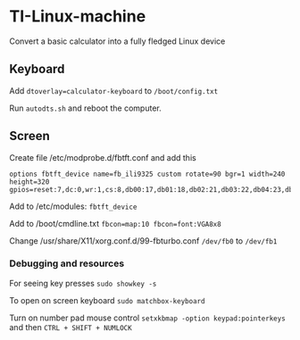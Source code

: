 # TI-Linux-machine
Convert a basic calculator into a fully fledged Linux device

## Keyboard

Add `dtoverlay=calculator-keyboard` to `/boot/config.txt`

Run `autodts.sh` and reboot the computer.

## Screen

Create file /etc/modprobe.d/fbtft.conf and add this

```
options fbtft_device name=fb_ili9325 custom rotate=90 bgr=1 width=240 height=320 gpios=reset:7,dc:0,wr:1,cs:8,db00:17,db01:18,db02:21,db03:22,db04:23,db05:24,db06:25,db07:4,led:12
```

Add to /etc/modules: `fbtft_device`

Add to /boot/cmdline.txt `fbcon=map:10 fbcon=font:VGA8x8`

Change /usr/share/X11/xorg.conf.d/99-fbturbo.conf `/dev/fb0` to `/dev/fb1`

### Debugging and resources

For seeing key presses `sudo showkey -s`

To open on screen keyboard `sudo matchbox-keyboard`

Turn on number pad mouse control `setxkbmap -option keypad:pointerkeys` and then `CTRL + SHIFT + NUMLOCK`


